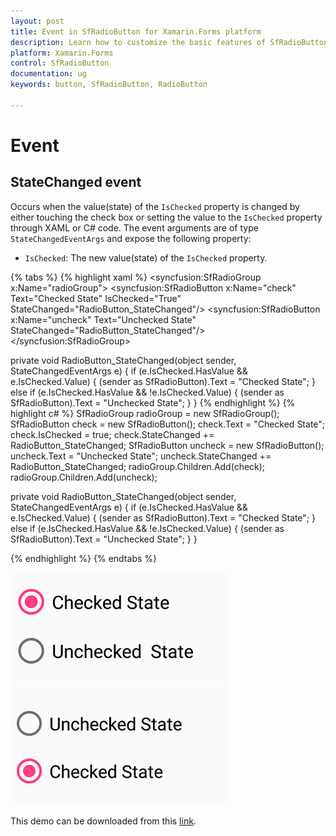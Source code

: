```yaml
---
layout: post
title: Event in SfRadioButton for Xamarin.Forms platform
description: Learn how to customize the basic features of SfRadioButton
platform: Xamarin.Forms
control: SfRadioButton
documentation: ug 
keywords: button, SfRadioButton, RadioButton

---
```


# Event

## StateChanged event

Occurs when the value(state) of the `IsChecked` property is changed by either touching the check box or setting the value to the `IsChecked` property through XAML or C# code. The event arguments are of type `StateChangedEventArgs` and expose the following property:

* `IsChecked`: The new value(state) of the `IsChecked` property.

{% tabs %}
{% highlight xaml %}
<syncfusion:SfRadioGroup x:Name="radioGroup">
<syncfusion:SfRadioButton x:Name="check" Text="Checked State" IsChecked="True" StateChanged="RadioButton_StateChanged"/>
<syncfusion:SfRadioButton x:Name="uncheck" Text="Unchecked  State" StateChanged="RadioButton_StateChanged"/>
</syncfusion:SfRadioGroup>

private void RadioButton_StateChanged(object sender, StateChangedEventArgs e)
 {
    if (e.IsChecked.HasValue && e.IsChecked.Value)
    {
        (sender as SfRadioButton).Text = "Checked State";
    }
    else if (e.IsChecked.HasValue && !e.IsChecked.Value)
    {
        (sender as SfRadioButton).Text = "Unchecked State";
    }
 }
{% endhighlight %}
{% highlight c# %}
SfRadioGroup radioGroup = new SfRadioGroup();
SfRadioButton check = new SfRadioButton();
check.Text = "Checked State";
check.IsChecked = true;
check.StateChanged += RadioButton_StateChanged;
SfRadioButton uncheck = new SfRadioButton();
uncheck.Text = "Unchecked State";
uncheck.StateChanged += RadioButton_StateChanged;
radioGroup.Children.Add(check);
radioGroup.Children.Add(uncheck);

private void RadioButton_StateChanged(object sender, StateChangedEventArgs e)
 {
    if (e.IsChecked.HasValue && e.IsChecked.Value)
    {
        (sender as SfRadioButton).Text = "Checked State";
    }
    else if (e.IsChecked.HasValue && !e.IsChecked.Value)
    {
        (sender as SfRadioButton).Text = "Unchecked State";
    }
 }
 
{% endhighlight %}
{% endtabs %}

![](Images/Event1.png)
![](Images/Event2.png)

This demo can be downloaded from this [link](http://files2.syncfusion.com/Xamarin.Android/Samples/MaskedEdit_VisualCustomize.zip).